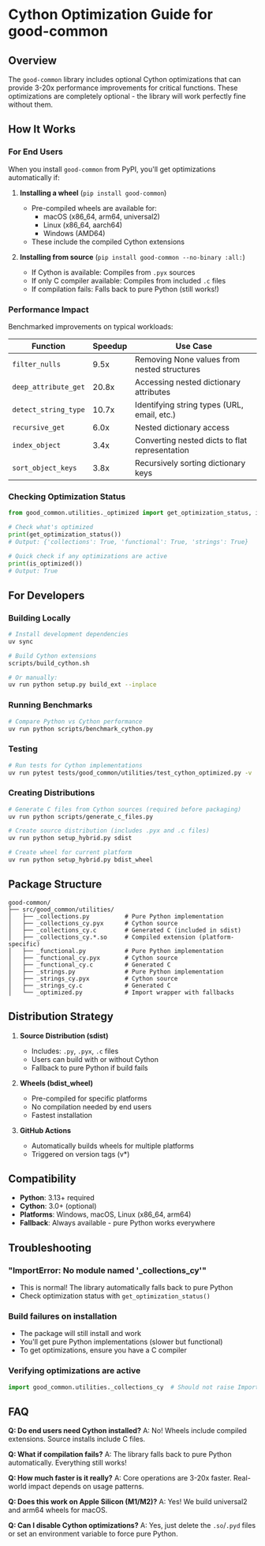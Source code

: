 # Cython Optimization Guide for good-common

## Overview

The `good-common` library includes optional Cython optimizations that can provide 3-20x performance improvements for critical functions. These optimizations are completely optional - the library will work perfectly fine without them.

## How It Works

### For End Users

When you install `good-common` from PyPI, you'll get optimizations automatically if:

1. **Installing a wheel** (`pip install good-common`)
   - Pre-compiled wheels are available for:
     - macOS (x86_64, arm64, universal2)
     - Linux (x86_64, aarch64)
     - Windows (AMD64)
   - These include the compiled Cython extensions

2. **Installing from source** (`pip install good-common --no-binary :all:`)
   - If Cython is available: Compiles from `.pyx` sources
   - If only C compiler available: Compiles from included `.c` files
   - If compilation fails: Falls back to pure Python (still works!)

### Performance Impact

Benchmarked improvements on typical workloads:

| Function | Speedup | Use Case |
|----------|---------|----------|
| `filter_nulls` | 9.5x | Removing None values from nested structures |
| `deep_attribute_get` | 20.8x | Accessing nested dictionary attributes |
| `detect_string_type` | 10.7x | Identifying string types (URL, email, etc.) |
| `recursive_get` | 6.0x | Nested dictionary access |
| `index_object` | 3.4x | Converting nested dicts to flat representation |
| `sort_object_keys` | 3.8x | Recursively sorting dictionary keys |

### Checking Optimization Status

```python
from good_common.utilities._optimized import get_optimization_status, is_optimized

# Check what's optimized
print(get_optimization_status())
# Output: {'collections': True, 'functional': True, 'strings': True}

# Quick check if any optimizations are active
print(is_optimized())
# Output: True
```

## For Developers

### Building Locally

```bash
# Install development dependencies
uv sync

# Build Cython extensions
scripts/build_cython.sh

# Or manually:
uv run python setup.py build_ext --inplace
```

### Running Benchmarks

```bash
# Compare Python vs Cython performance
uv run python scripts/benchmark_cython.py
```

### Testing

```bash
# Run tests for Cython implementations
uv run pytest tests/good_common/utilities/test_cython_optimized.py -v
```

### Creating Distributions

```bash
# Generate C files from Cython sources (required before packaging)
uv run python scripts/generate_c_files.py

# Create source distribution (includes .pyx and .c files)
uv run python setup_hybrid.py sdist

# Create wheel for current platform
uv run python setup_hybrid.py bdist_wheel
```

## Package Structure

```
good-common/
├── src/good_common/utilities/
│   ├── _collections.py          # Pure Python implementation
│   ├── _collections_cy.pyx      # Cython source
│   ├── _collections_cy.c        # Generated C (included in sdist)
│   ├── _collections_cy.*.so     # Compiled extension (platform-specific)
│   ├── _functional.py           # Pure Python implementation
│   ├── _functional_cy.pyx       # Cython source
│   ├── _functional_cy.c         # Generated C
│   ├── _strings.py              # Pure Python implementation
│   ├── _strings_cy.pyx          # Cython source
│   ├── _strings_cy.c            # Generated C
│   └── _optimized.py            # Import wrapper with fallbacks
```

## Distribution Strategy

1. **Source Distribution (sdist)**
   - Includes: `.py`, `.pyx`, `.c` files
   - Users can build with or without Cython
   - Fallback to pure Python if build fails

2. **Wheels (bdist_wheel)**
   - Pre-compiled for specific platforms
   - No compilation needed by end users
   - Fastest installation

3. **GitHub Actions**
   - Automatically builds wheels for multiple platforms
   - Triggered on version tags (v*)

## Compatibility

- **Python**: 3.13+ required
- **Cython**: 3.0+ (optional)
- **Platforms**: Windows, macOS, Linux (x86_64, arm64)
- **Fallback**: Always available - pure Python works everywhere

## Troubleshooting

### "ImportError: No module named '_collections_cy'"
- This is normal! The library automatically falls back to pure Python
- Check optimization status with `get_optimization_status()`

### Build failures on installation
- The package will still install and work
- You'll get pure Python implementations (slower but functional)
- To get optimizations, ensure you have a C compiler

### Verifying optimizations are active
```python
import good_common.utilities._collections_cy  # Should not raise ImportError
```

## FAQ

**Q: Do end users need Cython installed?**
A: No! Wheels include compiled extensions. Source installs include C files.

**Q: What if compilation fails?**
A: The library falls back to pure Python automatically. Everything still works!

**Q: How much faster is it really?**
A: Core operations are 3-20x faster. Real-world impact depends on usage patterns.

**Q: Does this work on Apple Silicon (M1/M2)?**
A: Yes! We build universal2 and arm64 wheels for macOS.

**Q: Can I disable Cython optimizations?**
A: Yes, just delete the `.so`/`.pyd` files or set an environment variable to force pure Python.